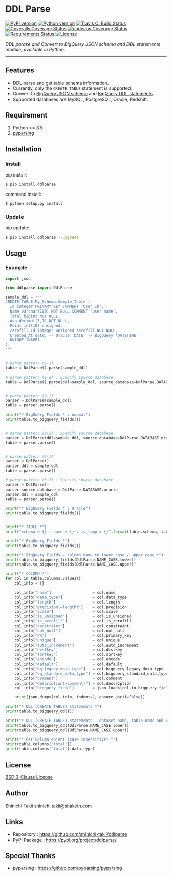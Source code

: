 # DDL Parse

[![PyPI version](https://img.shields.io/pypi/v/ddlparse.svg)](https://pypi.org/project/ddlparse/)
[![Python version](https://img.shields.io/pypi/pyversions/ddlparse.svg)](https://pypi.org/project/ddlparse/)
[![Travis CI Build Status](https://travis-ci.org/shinichi-takii/ddlparse.svg?branch=master)](https://travis-ci.org/shinichi-takii/ddlparse)
[![Coveralls Coverage Status](https://coveralls.io/repos/github/shinichi-takii/ddlparse/badge.svg?branch=master)](https://coveralls.io/github/shinichi-takii/ddlparse?branch=master)
[![codecov Coverage Status](https://codecov.io/gh/shinichi-takii/ddlparse/branch/master/graph/badge.svg)](https://codecov.io/gh/shinichi-takii/ddlparse)
[![Requirements Status](https://requires.io/github/shinichi-takii/ddlparse/requirements.svg?branch=master)](https://requires.io/github/shinichi-takii/ddlparse/requirements/?branch=master)
[![License](https://img.shields.io/badge/License-BSD%203--Clause-blue.svg)](https://github.com/shinichi-takii/ddlparse/blob/master/LICENSE.md)

*DDL parase and Convert to BigQuery JSON schema and DDL statements module, available in Python.*

----

## Features

- DDL parse and get table schema information.
- Currently, only the `CREATE TABLE` statement is supported.
- Convert to [BigQuery JSON schema](https://cloud.google.com/bigquery/docs/schemas#creating_a_json_schema_file) and [BigQuery DDL statements](https://cloud.google.com/bigquery/docs/reference/standard-sql/data-definition-language).
- Supported databases are MySQL, PostgreSQL, Oracle, Redshift.

## Requirement

1. Python >= 3.5
1. [pyparsing](https://github.com/pyparsing/pyparsing)

## Installation

### Install

pip install:
```bash
$ pip install ddlparse
```

command install:
```bash
$ python setup.py install
```

### Update

pip update:
```bash
$ pip install ddlparse --upgrade
```

## Usage

### Example

```python
import json

from ddlparse import DdlParse

sample_ddl = """
CREATE TABLE My_Schema.Sample_Table (
  Id integer PRIMARY KEY COMMENT 'User ID',
  Name varchar(100) NOT NULL COMMENT 'User name',
  Total bigint NOT NULL,
  Avg decimal(5,1) NOT NULL,
  Point int(10) unsigned,
  Zerofill_Id integer unsigned zerofill NOT NULL,
  Created_At date, -- Oracle 'DATE' -> BigQuery 'DATETIME'
  UNIQUE (NAME)
);
"""


# parse pattern (1-1)
table = DdlParse().parse(sample_ddl)

# parse pattern (1-2) : Specify source database
table = DdlParse().parse(ddl=sample_ddl, source_database=DdlParse.DATABASE.oracle)


# parse pattern (2-1)
parser = DdlParse(sample_ddl)
table = parser.parse()

print("* BigQuery Fields * : normal")
print(table.to_bigquery_fields())


# parse pattern (2-2) : Specify source database
parser = DdlParse(ddl=sample_ddl, source_database=DdlParse.DATABASE.oracle)
table = parser.parse()


# parse pattern (3-1)
parser = DdlParse()
parser.ddl = sample_ddl
table = parser.parse()

# parse pattern (3-2) : Specify source database
parser = DdlParse()
parser.source_database = DdlParse.DATABASE.oracle
parser.ddl = sample_ddl
table = parser.parse()

print("* BigQuery Fields * : Oracle")
print(table.to_bigquery_fields())


print("* TABLE *")
print("schema = {} : name = {} : is_temp = {}".format(table.schema, table.name, table.is_temp))

print("* BigQuery Fields *")
print(table.to_bigquery_fields())

print("* BigQuery Fields - column name to lower case / upper case *")
print(table.to_bigquery_fields(DdlParse.NAME_CASE.lower))
print(table.to_bigquery_fields(DdlParse.NAME_CASE.upper))

print("* COLUMN *")
for col in table.columns.values():
    col_info = {}

    col_info["name"]                  = col.name
    col_info["data_type"]             = col.data_type
    col_info["length"]                = col.length
    col_info["precision(=length)"]    = col.precision
    col_info["scale"]                 = col.scale
    col_info["is_unsigned"]           = col.is_unsigned
    col_info["is_zerofill"]           = col.is_zerofill
    col_info["constraint"]            = col.constraint
    col_info["not_null"]              = col.not_null
    col_info["PK"]                    = col.primary_key
    col_info["unique"]                = col.unique
    col_info["auto_increment"]        = col.auto_increment
    col_info["distkey"]               = col.distkey
    col_info["sortkey"]               = col.sortkey
    col_info["encode"]                = col.encode
    col_info["default"]               = col.default
    col_info["bq_legacy_data_type"]   = col.bigquery_legacy_data_type
    col_info["bq_standard_data_type"] = col.bigquery_standard_data_type
    col_info["comment"]               = col.comment
    col_info["description(=comment)"] = col.description
    col_info["bigquery_field"]        = json.loads(col.to_bigquery_field())

    print(json.dumps(col_info, indent=2, ensure_ascii=False))

print("* DDL (CREATE TABLE) statements *")
print(table.to_bigquery_ddl())

print("* DDL (CREATE TABLE) statements - dataset name, table name and column name to lower case / upper case *")
print(table.to_bigquery_ddl(DdlParse.NAME_CASE.lower))
print(table.to_bigquery_ddl(DdlParse.NAME_CASE.upper))

print("* Get Column object (case insensitive) *")
print(table.columns["total"])
print(table.columns["total"].data_type)
```

## License

[BSD 3-Clause License](https://github.com/shinichi-takii/ddlparse/blob/master/LICENSE.md)

## Author

Shinichi Takii <shinichi.takii@shaketh.com>

## Links

- Repository : https://github.com/shinichi-takii/ddlparse
- PyPI Package : https://pypi.org/project/ddlparse/

## Special Thanks

- pyparsing : https://github.com/pyparsing/pyparsing
